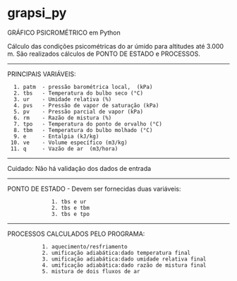 # grapsi_py
GRÁFICO PSICROMÉTRICO em Python

Cálculo das condições psicométricas do ar úmido para altitudes até 3.000 m. 
São realizados cálculos de PONTO DE ESTADO e PROCESSOS.

--------------------------------------------------------------
PRINCIPAIS VARIÁVEIS:

      1. patm  - pressão barométrica local,  (kPa)
      2. tbs   - Temperatura do bulbo seco (°C)
      3. ur    - Umidade relativa (%)
      4. pvs   - Pressão de vapor de saturação (kPa)
      5. pv    - Pressão parcial de vapor (kPa)
      6. rm    - Razão de mistura (%)
      7. tpo   - Temperatura do ponto de orvalho (°C)
      8. tbm   - Temperatura do bulbo molhado (°C)
      9. e     - Entalpia (kJ/kg)
     10. ve    - Volume específico (m3/kg)
     11. q     - Vazão de ar  (m3/hora)
-----------------------------------------

 Cuidado: Não há validação dos dados de entrada
 
 ----------------------------------------------------------  
 PONTO DE ESTADO - Devem ser fornecidas duas variáveis: 
 
                  1. tbs e ur    
                  2. tbs e tbm   
                  3. tbs e tpo   
----------------------------------------------------------  
PROCESSOS CALCULADOS PELO PROGRAMA:

               1. aquecimento/resfriamento  
               2. umificação adiabática:dado temperatura final
               3. umificação adiabática:dado umidade relativa final
               4. umificação adiabática:dado razão de mistura final
               5. mistura de dois fluxos de ar
